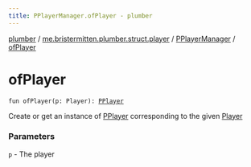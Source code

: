 ```yaml
---
title: PPlayerManager.ofPlayer - plumber
---
```


[plumber](../../index.html) / [me.bristermitten.plumber.struct.player](../index.html) / [PPlayerManager](index.html) / [ofPlayer](./of-player.html)

# ofPlayer

`fun ofPlayer(p: Player): `[`PPlayer`](../-p-player/index.html)

Create or get an instance of [PPlayer](../-p-player/index.html) corresponding to the given [Player](#)

### Parameters

`p` - The player